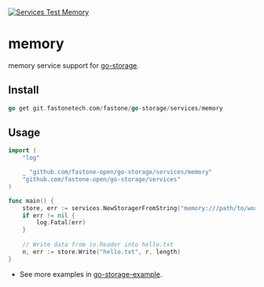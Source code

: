 [![Services Test Memory](https://git.fastonetech.com/fastone/go-storage/actions/workflows/services-test-memory.yml/badge.svg)](https://git.fastonetech.com/fastone/go-storage/actions/workflows/services-test-memory.yml)

# memory

memory service support for [go-storage](https://git.fastonetech.com/fastone/go-storage).

## Install

```go
go get git.fastonetech.com/fastone/go-storage/services/memory
```

## Usage

```go
import (
	"log"

	_ "github.com/fastone-open/go-storage/services/memory"
	"github.com/fastone-open/go-storage/services"
)

func main() {
	store, err := services.NewStoragerFromString("memory:///path/to/workdir")
	if err != nil {
		log.Fatal(err)
	}
	
	// Write data from io.Reader into hello.txt
	n, err := store.Write("hello.txt", r, length)
}
```

- See more examples in [go-storage-example](https://git.fastonetech.com/fastone/go-storage-example).
